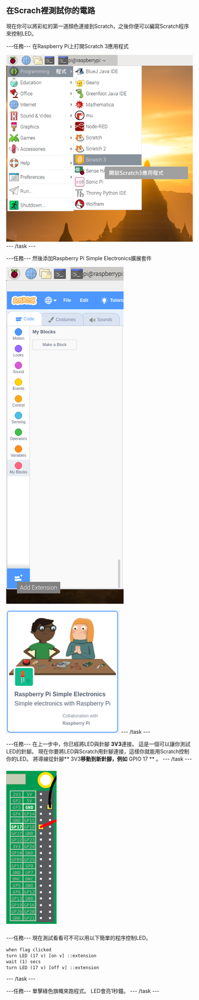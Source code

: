 ## 在Scrach裡測試你的電路

現在你可以將彩虹的第一道顏色連接到Scratch，之後你便可以編寫Scratch程序來控制LED。

\---任務\--- 在Raspberry Pi上打開Scratch 3應用程式

![開啟Scratch](images/open-scratch.png) \--- /task \---

\---任務\--- 然後添加Raspberry Pi Simple Electronics擴展套件

![新增擴充套件](images/add-extension.png)

![基本電子組件](images/simple-electronics.png) \--- /task \---

\---任務\--- 在上一步中，你已經將LED與針腳 **3V3**連接。 這是一個可以讓你測試LED的針腳。 現在你要將LED與Scratch用針腳連接，這樣你就能用Scratch控制你的LED。 將導線從針腳** 3V3**移動到新針腳，例如** GPIO 17 ** 。 \--- /task \---

![移動針腳](images/movepin.png)

\---任務\--- 現在測試看看可不可以用以下簡單的程序控制LED。

```blocks3
when flag clicked
turn LED (17 v) [on v] ::extension
wait (1) secs
turn LED (17 v) [off v] ::extension
```

\--- /task \---

\---任務\--- 單擊綠色旗幟來跑程式。 LED會亮1秒鐘。 \--- /task \---